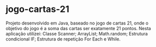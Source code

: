 # jogo-cartas-21
Projeto desenvolvido em Java, baseado no jogo de cartas 21, onde o objetivo do jogo é a soma das cartas ser exatamente 21 pontos. Nesta aplicação utilizei: Classe Scanner; ArrayList; Math.random; Estrutura condicional IF; Estrutura de repetição For Each e  While.
